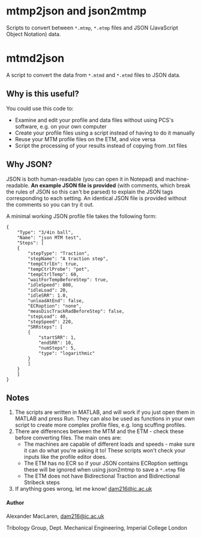 # mtmp2json and json2mtmp
Scripts to convert between `*.mtmp`, `*.etmp` files and JSON (JavaScript Object Notation) data.

# mtmd2json
A script to convert the data from `*.mtmd` and `*.etmd` files to JSON data.

## Why is this useful?
You could use this code to:
* Examine and edit your profile and data files without using PCS's software, e.g. on your own computer
* Create your profile files using a script instead of having to do it manually
* Reuse your MTM profile files on the ETM, and vice versa
* Script the processing of your results instead of copying from .txt files

## Why JSON?
JSON is both human-readable (you can open it in Notepad) and machine-readable. **An example JSON file is provided** (with comments, which break the rules of JSON so this can't be parsed) to explain the JSON tags corresponding to each setting. An identical JSON file is provided without the comments so you can try it out.

A minimal working JSON profile file takes the following form:
```
{
	"Type": "3/4in ball",
	"Name": "json MTM test",
	"Steps": [
	{
		"stepType": "Traction",
		"stepName": "A traction step",
		"tempCtrlEn": true,
		"tempCtrlProbe": "pot",
		"tempCtrlTemp": 60,
		"waitForTempBeforeStep": true,
		"idleSpeed": 800,
		"idleLoad": 20,
		"idleSRR": 1.0,
		"unloadAtEnd": false,
		"ECRoption": "none",
		"measDiscTrackRadBeforeStep": false,
		"stepLoad": 40,
		"stepSpeed": 220,
		"SRRsteps": [
		{
			"startSRR": 1,
			"endSRR": 10,
			"numSteps": 5,
			"type": "logarithmic"
		}
		]
	}
	]
}
```


## Notes
1. The scripts are written in MATLAB, and will work if you just open them in MATLAB and press Run. They can also be used as functions in your own script to create more complex profile files, e.g. long scuffing profiles.
2. There are differences between the MTM and the ETM - check these before converting files. The main ones are:
    * The machines are capable of different loads and speeds - make sure it can do what you're asking it to! These scripts won't check your inputs like the profile editor does.
    * The ETM has no ECR so if your JSON contains ECRoption settings these will be ignored when using json2mtmp to save a `*.etmp` file
    * The ETM does not have Bidirectional Traction and Bidirectional Stribeck steps
3. If anything goes wrong, let me know! dam216@ic.ac.uk

#### Author
Alexander MacLaren, dam216@ic.ac.uk

Tribology Group, Dept. Mechanical Engineering, Imperial College London
